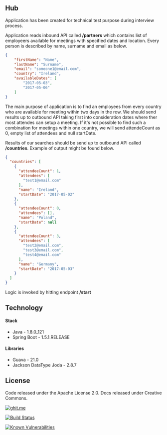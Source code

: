 ## Hub

Application has been created for technical test purpose during interview process.

Application reads inbound API called **/partners** which contains list of employeers available for meetings with specified dates and location. Every person is described by name, surname and email as below.

```json
{
	"firstName": "Name",
	"lastName": "Surname",
	"email": "someone1@email.com",
	"country": "Ireland",
	"availableDates": [
		"2017-05-03",
		"2017-05-06"
	]
}
```
The main purpose of application is to find an employees from every country who are available for meeting within two days in the row. We should send results up to outbound API taking first into consideration dates where ther most attendes can setup a meeting. If it's not possible to find such a combination for meetings within one country, we will send attendeCount as 0, empty list of attendees and null startDate.

Results of our searches should be send up to outbound API called **/countries**. Example of output might be found below.

```json
{
  "countries": [
    {
      "attendeeCount": 1,
      "attendees": [
        "test1@email.com"
      ],
      "name": "Ireland",
      "startDate": "2017-05-02"
    },
    {
      "attendeeCount": 0,
      "attendees": [],
      "name": "Poland",
      "startDate": null
    },
    {
      "attendeeCount": 3,
      "attendees": [
        "test2@email.com",
        "test3@email.com",
        "test4@email.com"
      ],
      "name": "Germany",
      "startDate": "2017-05-03"
    }
  ]
}

```

Logic is invoked by hitting endpoint **/start**

## Technology

#### Stack

- Java - 1.8.0_121
- Spring Boot - 1.5.1.RELEASE

#### Libraries

- Guava - 21.0
- Jackson DataType Joda - 2.8.7

## License
Code released under the  Apache License 2.0. Docs released under Creative Commons.

[![ghit.me](https://ghit.me/badge.svg?repo=GarciaPL/Hub)](https://ghit.me/repo/GarciaPL/Hub)

[![Build Status](https://travis-ci.org/GarciaPL/Hub.svg?branch=master)](https://travis-ci.org/GarciaPL/Hub)

[![Known Vulnerabilities](https://snyk.io/test/github/garciapl/hub/badge.svg)](https://snyk.io/test/github/garciapl/hub)